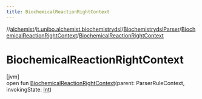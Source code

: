```yaml
---
title: BiochemicalReactionRightContext
---
```

//[alchemist](../../../../index.html)/[it.unibo.alchemist.biochemistrydsl](../../index.html)/[BiochemistrydslParser](../index.html)/[BiochemicalReactionRightContext](index.html)/[BiochemicalReactionRightContext](-biochemical-reaction-right-context.html)



# BiochemicalReactionRightContext



[jvm]\
open fun [BiochemicalReactionRightContext](-biochemical-reaction-right-context.html)(parent: ParserRuleContext, invokingState: [Int](https://kotlinlang.org/api/latest/jvm/stdlib/kotlin/-int/index.html))




